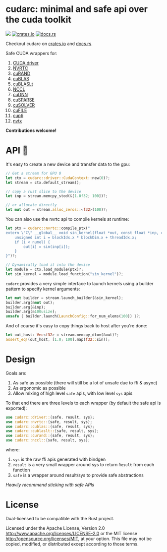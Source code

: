 # cudarc: minimal and safe api over the cuda toolkit

[![](https://dcbadge.vercel.app/api/server/AtUhGqBDP5)](https://discord.gg/AtUhGqBDP5)
[![crates.io](https://img.shields.io/crates/v/cudarc?style=for-the-badge)](https://crates.io/crates/cudarc)
[![docs.rs](https://img.shields.io/docsrs/cudarc?label=docs.rs%20latest&style=for-the-badge)](https://docs.rs/cudarc)

Checkout cudarc on [crates.io](https://crates.io/crates/cudarc) and [docs.rs](https://docs.rs/cudarc/latest/cudarc/).

Safe CUDA wrappers for:
1. [CUDA driver](https://docs.nvidia.com/cuda/cuda-driver-api/index.html)
2. [NVRTC](https://docs.nvidia.com/cuda/nvrtc/index.html)
3. [cuRAND](https://docs.nvidia.com/cuda/curand/index.html)
4. [cuBLAS](https://docs.nvidia.com/cuda/cublas/index.html)
5. [cuBLASLt](https://docs.nvidia.com/cuda/cublas/#using-the-cublaslt-api)
6. [NCCL](https://docs.nvidia.com/deeplearning/nccl/user-guide/docs/)
7. [cuDNN](https://docs.nvidia.com/deeplearning/cudnn/backend/latest/api/overview.html)
8. [cuSPARSE](https://docs.nvidia.com/cuda/cusparse/)
9. [cuSOLVER](https://docs.nvidia.com/cuda/cusolver/)
10. [cuFILE](https://docs.nvidia.com/gpudirect-storage/api-reference-guide/index.html#introduction)
11. [cupti](https://docs.nvidia.com/cupti/)
12. [nvtx](https://nvidia.github.io/NVTX/)

**Contributions welcome!**

# API 👀

It's easy to create a new device and transfer data to the gpu:

```rust
// Get a stream for GPU 0
let ctx = cudarc::driver::CudaContext::new(0)?;
let stream = ctx.default_stream();

// copy a rust slice to the device
let inp = stream.memcpy_stod(&[1.0f32; 100])?;

// or allocate directly
let mut out = stream.alloc_zeros::<f32>(100)?;
```

You can also use the nvrtc api to compile kernels at runtime:

```rust
let ptx = cudarc::nvrtc::compile_ptx("
extern \"C\" __global__ void sin_kernel(float *out, const float *inp, const size_t numel) {
    unsigned int i = blockIdx.x * blockDim.x + threadIdx.x;
    if (i < numel) {
        out[i] = sin(inp[i]);
    }
}")?;

// Dynamically load it into the device
let module = ctx.load_module(ptx)?;
let sin_kernel = module.load_function("sin_kernel")?;
```

`cudarc` provides a very simple interface to launch kernels using a builder pattern to specify kernel arguments:

```rust
let mut builder = stream.launch_builder(&sin_kernel);
builder.arg(&mut out);
builder.arg(&inp);
builder.arg(&100usize);
unsafe { builder.launch(LaunchConfig::for_num_elems(100)) }?;
```

And of course it's easy to copy things back to host after you're done:

```rust
let out_host: Vec<f32> = stream.memcpy_dtov(&out)?;
assert_eq!(out_host, [1.0; 100].map(f32::sin));
```

# Design

Goals are:
1. As safe as possible (there will still be a lot of unsafe due to ffi & async)
2. As ergonomic as possible
3. Allow mixing of high level `safe` apis, with low level `sys` apis

To that end there are three levels to each wrapper (by default the safe api is exported):
```rust
use cudarc::driver::{safe, result, sys};
use cudarc::nvrtc::{safe, result, sys};
use cudarc::cublas::{safe, result, sys};
use cudarc::cublaslt::{safe, result, sys};
use cudarc::curand::{safe, result, sys};
use cudarc::nccl::{safe, result, sys};
```

where:
1. `sys` is the raw ffi apis generated with bindgen
2. `result` is a very small wrapper around sys to return `Result` from each function
3. `safe` is a wrapper around result/sys to provide safe abstractions

*Heavily recommend sticking with safe APIs*

# License

Dual-licensed to be compatible with the Rust project.

Licensed under the Apache License, Version 2.0 http://www.apache.org/licenses/LICENSE-2.0 or the MIT license http://opensource.org/licenses/MIT, at your option. This file may not be copied, modified, or distributed except according to those terms.
